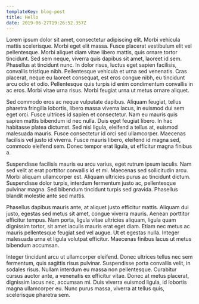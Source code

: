 ```yaml
---
templateKey: blog-post
title: Hello
date: 2019-06-27T19:26:52.357Z
---
```

Lorem ipsum dolor sit amet, consectetur adipiscing elit. Morbi vehicula mattis scelerisque. Morbi eget elit massa. Fusce placerat vestibulum elit vel pellentesque. Morbi aliquet diam vitae libero mattis, quis ornare tortor tincidunt. Sed sem neque, viverra quis dapibus sit amet, laoreet id sem. Phasellus at tincidunt nunc. In dolor risus, luctus eget sapien facilisis, convallis tristique nibh. Pellentesque vehicula et urna sed venenatis. Cras placerat, neque eu laoreet consequat, est eros congue nibh, eu tincidunt arcu odio et odio. Pellentesque quis turpis id enim condimentum convallis in ac eros. Morbi vitae urna risus. Morbi feugiat urna ut metus ornare aliquet.

Sed commodo eros ac neque vulputate dapibus. Aliquam feugiat, tellus pharetra fringilla lobortis, libero massa viverra lacus, in euismod dui sem eget orci. Fusce ultrices id sapien et consectetur. Nam eu mauris quis sapien mattis bibendum id nec nulla. Duis eget feugiat libero. In hac habitasse platea dictumst. Sed nisl ligula, eleifend a tellus at, euismod malesuada mauris. Fusce consectetur id orci sed ullamcorper. Maecenas facilisis vel justo id viverra. Fusce mauris libero, eleifend id magna sed, commodo eleifend sem. Donec tempor erat ligula, ut efficitur magna finibus a.

Suspendisse facilisis mauris eu arcu varius, eget rutrum ipsum iaculis. Nam sed velit at erat porttitor convallis id et mi. Maecenas sed sollicitudin arcu. Morbi aliquam ullamcorper est. Aliquam ultricies purus ac tincidunt dictum. Suspendisse dolor turpis, interdum fermentum justo ac, pellentesque pulvinar magna. Sed bibendum tincidunt turpis sed gravida. Phasellus blandit molestie ante sed mattis.

Phasellus dapibus mauris ante, at aliquet justo efficitur mattis. Aliquam dui justo, egestas sed metus sit amet, congue viverra mauris. Aenean porttitor efficitur tempus. Nam porta, ligula vitae ultricies aliquam, ligula quam dignissim tortor, sit amet iaculis mauris erat eget diam. Etiam nec metus ac mauris pellentesque feugiat sed vel augue. Ut et egestas nulla. Integer malesuada urna et ligula volutpat efficitur. Maecenas finibus lacus ut metus bibendum accumsan.

Integer tincidunt arcu ut ullamcorper eleifend. Donec ultrices tellus nec sem fermentum, quis sagittis risus pulvinar. Suspendisse porta convallis velit, in sodales risus. Nullam interdum eu massa non pellentesque. Curabitur cursus auctor ante, a venenatis ex efficitur vitae. Donec at metus placerat, dignissim lacus nec, accumsan mi. Duis viverra euismod ligula, id lobortis magna ullamcorper eu. Nunc purus massa, viverra at tellus quis, scelerisque pharetra sem.

